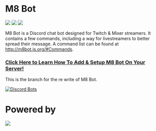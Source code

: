# M8 Bot
[![](https://img.shields.io/badge/node-js-blue.svg)](https://nodejs.org/en/) [![](https://img.shields.io/badge/discord-js-blue.svg)](https://github.com/hydrabolt/discord.js) [![](https://discordapp.com/api/guilds/352984490693623829/widget.png?style=shield)](https://discord.gg/JhyZARH)

M8 Bot is a Discord chat bot designed for Twitch & Mixer streamers. It contains a few commands, including a way for livestreamers to better spread their message. A command list can be found at http://m8bot.js.org/#Commands.


### [Click Here to Learn How To Add & Setup M8 Bot On Your Server!]

This is the branch for the re write of M8 Bot.

[![Discord Bots](https://discordbots.org/api/widget/278362996349075456.svg)](https://discordbots.org/bot/278362996349075456)

# Powered by
[![](https://camo.githubusercontent.com/40129aa4640399b5e65cc3c101361a6a0b5d6467/68747470733a2f2f646973636f72642e6a732e6f72672f7374617469632f6c6f676f2e737667)](https://discord.js.org)

   [ComixsYT]: <https://comixsyt.space>
   [Click Here to Learn How To Add & Setup M8 Bot On Your Server!]: <https://m8bot.js.org#info>

